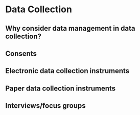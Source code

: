 # Data Collection

## Why consider data management in data collection?

## Consents

## Electronic data collection instruments

## Paper data collection instruments

## Interviews/focus groups
